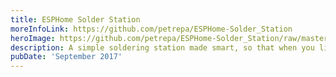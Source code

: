 ```yaml
---
title: ESPHome Solder Station
moreInfoLink: https://github.com/petrepa/ESPHome-Solder_Station
heroImage: https://github.com/petrepa/ESPHome-Solder_Station/raw/master/Images/iron_deploy.gif
description: A simple soldering station made smart, so that when you lift the soldering iron off its dock, it turns on and the solder fan and light comes on.
pubDate: 'September 2017'
---
```

